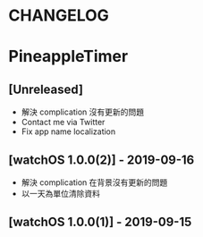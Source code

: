 # CHANGELOG
# PineappleTimer

## [Unreleased]
- 解決 complication 沒有更新的問題
- Contact me via Twitter
- Fix app name localization

## [watchOS 1.0.0(2)] - 2019-09-16
- 解決 complication 在背景沒有更新的問題
- 以一天為單位清除資料

## [watchOS 1.0.0(1)] - 2019-09-15
